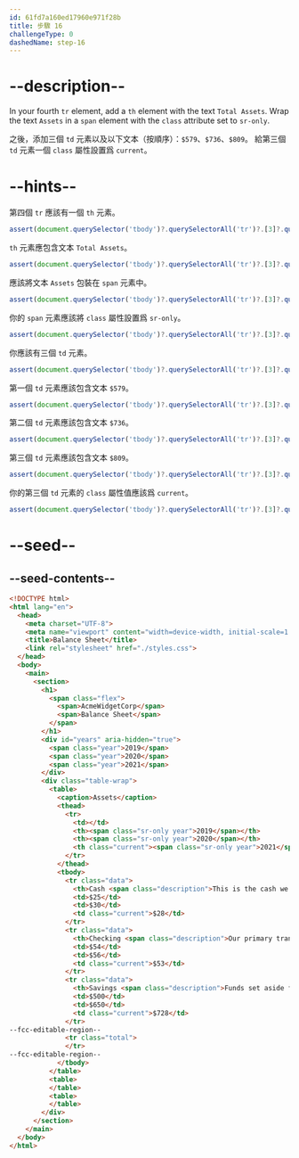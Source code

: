 ```yaml
---
id: 61fd7a160ed17960e971f28b
title: 步驟 16
challengeType: 0
dashedName: step-16
---
```


# --description--

In your fourth `tr` element, add a `th` element with the text `Total Assets`. Wrap the text `Assets` in a `span` element with the `class` attribute set to `sr-only`.

之後，添加三個 `td` 元素以及以下文本（按順序）：`$579`、`$736`、`$809`。 給第三個 `td` 元素一個 `class` 屬性設置爲 `current`。

# --hints--

第四個 `tr` 應該有一個 `th` 元素。

```js
assert(document.querySelector('tbody')?.querySelectorAll('tr')?.[3]?.querySelector('th'));
```

`th` 元素應包含文本 `Total Assets`。

```js
assert(document.querySelector('tbody')?.querySelectorAll('tr')?.[3]?.querySelector('th')?.innerText === 'Total Assets');
```

應該將文本 `Assets` 包裝在 `span` 元素中。

```js
assert(document.querySelector('tbody')?.querySelectorAll('tr')?.[3]?.querySelector('th > span')?.textContent === 'Assets');
```

你的 `span` 元素應該將 `class` 屬性設置爲 `sr-only`。

```js
assert(document.querySelector('tbody')?.querySelectorAll('tr')?.[3]?.querySelector('th > span')?.classList?.contains('sr-only'));
```

你應該有三個 `td` 元素。

```js
assert(document.querySelector('tbody')?.querySelectorAll('tr')?.[3]?.querySelectorAll('td').length === 3);
```

第一個 `td` 元素應該包含文本 `$579`。

```js
assert(document.querySelector('tbody')?.querySelectorAll('tr')?.[3]?.querySelectorAll('td')?.[0]?.textContent === '$579');
```

第二個 `td` 元素應該包含文本 `$736`。

```js
assert(document.querySelector('tbody')?.querySelectorAll('tr')?.[3]?.querySelectorAll('td')?.[1]?.textContent === '$736');
```

第三個 `td` 元素應該包含文本 `$809`。

```js
assert(document.querySelector('tbody')?.querySelectorAll('tr')?.[3]?.querySelectorAll('td')?.[2]?.textContent === '$809');
```

你的第三個 `td` 元素的 `class` 屬性值應該爲 `current`。

```js
assert(document.querySelector('tbody')?.querySelectorAll('tr')?.[3]?.querySelectorAll('td')?.[2]?.classList?.contains('current'));
```

# --seed--

## --seed-contents--

```html
<!DOCTYPE html>
<html lang="en">
  <head>
    <meta charset="UTF-8">
    <meta name="viewport" content="width=device-width, initial-scale=1.0">
    <title>Balance Sheet</title>
    <link rel="stylesheet" href="./styles.css">
  </head>
  <body>
    <main>
      <section>
        <h1>
          <span class="flex">
            <span>AcmeWidgetCorp</span>
            <span>Balance Sheet</span>
          </span>
        </h1>
        <div id="years" aria-hidden="true">
          <span class="year">2019</span>
          <span class="year">2020</span>
          <span class="year">2021</span>
        </div>
        <div class="table-wrap">
          <table>
            <caption>Assets</caption>
            <thead>
              <tr>
                <td></td>
                <th><span class="sr-only year">2019</span></th>
                <th><span class="sr-only year">2020</span></th>
                <th class="current"><span class="sr-only year">2021</span></th>
              </tr>
            </thead>
            <tbody>
              <tr class="data">
                <th>Cash <span class="description">This is the cash we currently have on hand.</span></th>
                <td>$25</td>
                <td>$30</td>
                <td class="current">$28</td>
              </tr>
              <tr class="data">
                <th>Checking <span class="description">Our primary transactional account.</span></th>
                <td>$54</td>
                <td>$56</td>
                <td class="current">$53</td>
              </tr>
              <tr class="data">
                <th>Savings <span class="description">Funds set aside for emergencies.</span></th>
                <td>$500</td>
                <td>$650</td>
                <td class="current">$728</td>
              </tr>
--fcc-editable-region--
              <tr class="total">
              </tr>
--fcc-editable-region--
            </tbody>
          </table>
          <table>
          </table>
          <table>
          </table>
        </div>
      </section>
    </main>
  </body>
</html>
```

```css

```
